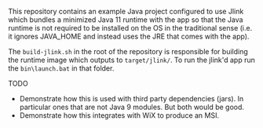 This repository contains an example Java project configured to use Jlink
which bundles a minimized Java 11 runtime with the app so that the Java runtime
is not required to be installed on the OS in the traditional sense (i.e. it ignores
JAVA_HOME and instead uses the JRE that comes with the app).

The `build-jlink.sh` in the root of the repository is responsible for building
the runtime image which outputs to `target/jlink/`. To run the jlink'd app run
the `bin\launch.bat` in that folder.

TODO

- Demonstrate how this is used with third party dependencies (jars). In particular
ones that are not Java 9 modules. But both would be good.
- Demonstrate how this integrates with WiX to produce an MSI.